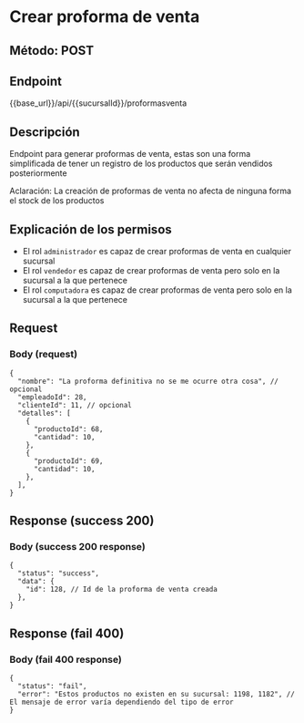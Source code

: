 # Crear proforma de venta

## Método: POST

## Endpoint

{{base_url}}/api/{{sucursalId}}/proformasventa

## Descripción

Endpoint para generar proformas de venta, estas son una forma simplificada de tener un registro de los productos que serán vendidos posteriormente

Aclaración: La creación de proformas de venta no afecta de ninguna forma el stock de los productos

## Explicación de los permisos

- El rol `administrador` es capaz de crear proformas de venta en cualquier sucursal
- El rol `vendedor` es capaz de crear proformas de venta pero solo en la sucursal a la que pertenece
- El rol `computadora` es capaz de crear proformas de venta pero solo en la sucursal a la que pertenece

## Request

### Body (request)

```jsonc
{
  "nombre": "La proforma definitiva no se me ocurre otra cosa", // opcional
  "empleadoId": 28,
  "clienteId": 11, // opcional
  "detalles": [
    {
      "productoId": 68,
      "cantidad": 10,
    },
    {
      "productoId": 69,
      "cantidad": 10,
    },
  ],
}
```

## Response (success 200)

### Body (success 200 response)

```jsonc
{
  "status": "success",
  "data": {
    "id": 128, // Id de la proforma de venta creada
  },
}
```

## Response (fail 400)

### Body (fail 400 response)

```jsonc
{
  "status": "fail",
  "error": "Estos productos no existen en su sucursal: 1198, 1182", // El mensaje de error varía dependiendo del tipo de error
}
```
